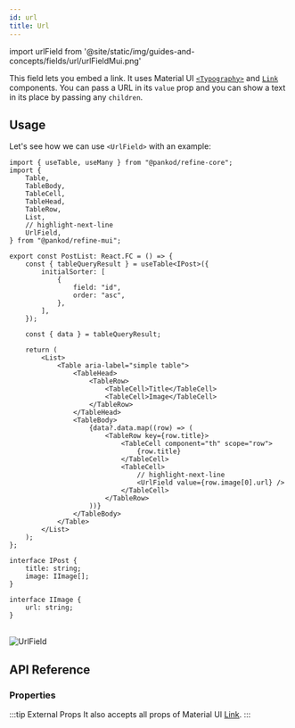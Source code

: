 ```yaml
---
id: url
title: Url
---
```


import urlField from '@site/static/img/guides-and-concepts/fields/url/urlFieldMui.png'

This field lets you embed a link. It uses Material UI [`<Typography>`](https://mui.com/material-ui/react-typography/#main-content) and [`Link`](https://mui.com/material-ui/react-link/#main-content) components. You can pass a URL in its `value` prop and you can show a text in its place by passing any `children`.

## Usage

Let's see how we can use `<UrlField>` with an example:

```tsx title="pages/posts/list.tsx"
import { useTable, useMany } from "@pankod/refine-core";
import {
    Table,
    TableBody,
    TableCell,
    TableHead,
    TableRow,
    List,
    // highlight-next-line
    UrlField,
} from "@pankod/refine-mui";

export const PostList: React.FC = () => {
    const { tableQueryResult } = useTable<IPost>({
        initialSorter: [
            {
                field: "id",
                order: "asc",
            },
        ],
    });

    const { data } = tableQueryResult;

    return (
        <List>
            <Table aria-label="simple table">
                <TableHead>
                    <TableRow>
                        <TableCell>Title</TableCell>
                        <TableCell>Image</TableCell>
                    </TableRow>
                </TableHead>
                <TableBody>
                    {data?.data.map((row) => (
                        <TableRow key={row.title}>
                            <TableCell component="th" scope="row">
                                {row.title}
                            </TableCell>
                            <TableCell>
                                // highlight-next-line
                                <UrlField value={row.image[0].url} />
                            </TableCell>
                        </TableRow>
                    ))}
                </TableBody>
            </Table>
        </List>
    );
};

interface IPost {
    title: string;
    image: IImage[];
}

interface IImage {
    url: string;
}
```

<br/>
<div class="img-container">
    <div class="window">
        <div class="control red"></div>
        <div class="control orange"></div>
        <div class="control green"></div>
    </div>
    <img src={urlField} alt="UrlField" />
</div>

## API Reference

### Properties

<PropsTable module="@pankod/refine-mui/UrlField" value-description="URL for link to reference to"/>

:::tip External Props
It also accepts all props of Material UI [Link](https://mui.com/material-ui/react-link/#main-content).
:::
